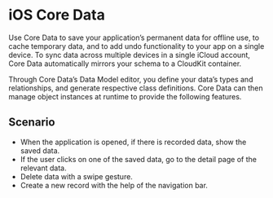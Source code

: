 # iOS Core Data

Use Core Data to save your application’s permanent data for offline use, to cache temporary data, and to add undo functionality to your app on a single device. To sync data across multiple devices in a single iCloud account, Core Data automatically mirrors your schema to a CloudKit container.

Through Core Data’s Data Model editor, you define your data’s types and relationships, and generate respective class definitions. Core Data can then manage object instances at runtime to provide the following features.

## Scenario
- When the application is opened, if there is recorded data, show the saved data.
- If the user clicks on one of the saved data, go to the detail page of the relevant data.
- Delete data with a swipe gesture.
- Create a new record with the help of the navigation bar.
